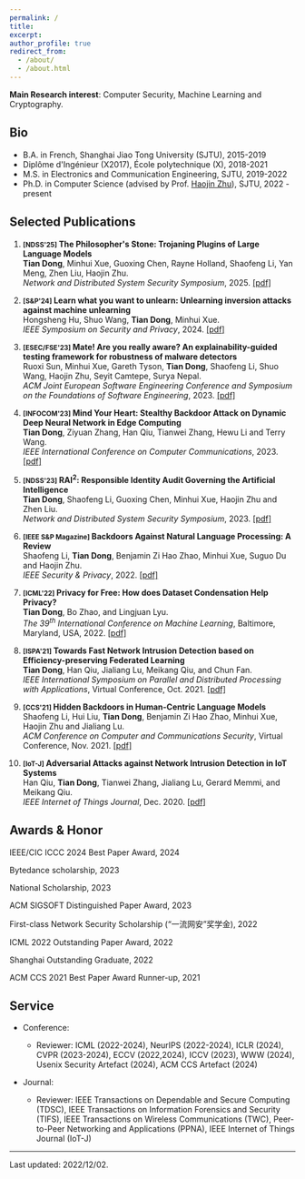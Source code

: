 ```yaml
---
permalink: /
title: 
excerpt: 
author_profile: true
redirect_from: 
  - /about/
  - /about.html
---
```


**Main Research interest**: Computer Security, Machine Learning and Cryptography.

<!-- *Also interested in*: Theoretical computer science, Applied & Pure mathematics, Physics (Quantum computing, etc.). -->

Bio
------
* B.A. in French, Shanghai Jiao Tong University (SJTU), 2015-2019
* Diplôme d'Ingénieur (X2017), École polytechnique (X), 2018-2021
* M.S. in Electronics and Communication Engineering, SJTU, 2019-2022
* Ph.D. in Computer Science (advised by Prof. [Haojin Zhu](https://nsec.sjtu.edu.cn/~hjzhu/)), SJTU, 2022 - present


Selected Publications
------
1. **<small>[NDSS'25]</small> The Philosopher's Stone: Trojaning Plugins of Large Language Models**  
**Tian Dong**, Minhui Xue, Guoxing Chen, Rayne Holland, Shaofeng Li, Yan Meng, Zhen Liu, Haojin Zhu.   
_Network and Distributed System Security Symposium_, 2025.
[[pdf]](https://arxiv.org/abs/2312.00374)

1. **<small>[S&P'24]</small> Learn what you want to unlearn: Unlearning inversion attacks against machine unlearning**  
Hongsheng Hu, Shuo Wang, **Tian Dong**, Minhui Xue.  
_IEEE Symposium on Security and Privacy_, 2024.
[[pdf]](https://arxiv.org/abs/2404.03233)

1. **<small>[ESEC/FSE'23]</small> Mate! Are you really aware? An explainability-guided testing framework for robustness of malware detectors**  
Ruoxi Sun, Minhui Xue, Gareth Tyson, **Tian Dong**, Shaofeng Li, Shuo Wang, Haojin Zhu, Seyit Camtepe, Surya Nepal.  
_ACM Joint European Software Engineering Conference and Symposium on the Foundations of Software Engineering_, 2023.
[[pdf]](https://dl.acm.org/doi/abs/10.1145/3611643.3616309)

1. **<small>[INFOCOM'23]</small> Mind Your Heart: Stealthy Backdoor Attack on Dynamic Deep Neural Network in Edge Computing**  
**Tian Dong**, Ziyuan Zhang, Han Qiu, Tianwei Zhang, Hewu Li and Terry Wang.  
_IEEE International Conference on Computer Communications_, 2023.
[[pdf]](https://ieeexplore.ieee.org/document/9841511)

1. **<small>[NDSS'23]</small> $\text{RAI}^2$: Responsible Identity Audit Governing the Artificial Intelligence**  
**Tian Dong**, Shaofeng Li, Guoxing Chen, Minhui Xue, Haojin Zhu and Zhen Liu.  
_Network and Distributed System Security Symposium_, 2023.
[[pdf]](https://ieeexplore.ieee.org/document/9841511)

1. **<small>[IEEE S&P Magazine]</small> Backdoors Against Natural Language Processing: A Review**  
Shaofeng Li, **Tian Dong**, Benjamin Zi Hao Zhao, Minhui Xue, Suguo Du and Haojin Zhu.  
_IEEE Security & Privacy_, 2022.
[[pdf]](https://ieeexplore.ieee.org/document/9841511)

1. **<small>[ICML'22]</small> Privacy for Free: How does Dataset Condensation Help Privacy?**  
**Tian Dong**, Bo Zhao, and Lingjuan Lyu.  
_The 39<sup>th</sup> International Conference on Machine Learning_, Baltimore, Maryland, USA, 2022.
[[pdf]](https://arxiv.org/pdf/2206.00240.pdf)

1. **<small>[ISPA'21]</small> Towards Fast Network Intrusion Detection based on Efficiency-preserving Federated Learning**  
**Tian Dong**, Han Qiu, Jialiang Lu, Meikang Qiu, and Chun Fan.  
_IEEE International Symposium on Parallel and Distributed Processing with Applications_, Virtual Conference, Oct. 2021.
[[pdf]](http://www.cloud-conf.net/ispa2021/proc/pdfs/ISPA-BDCloud-SocialCom-SustainCom2021-3mkuIWCJVSdKJpBYM7KEKW/264600a468/264600a468.pdf)

1. **<small>[CCS'21]</small> Hidden Backdoors in Human-Centric Language Models**  
Shaofeng Li, Hui Liu, **Tian Dong**, Benjamin Zi Hao Zhao, Minhui Xue, Haojin Zhu and Jialiang Lu.  
_ACM Conference on Computer and Communications Security_, Virtual Conference, Nov. 2021.
[[pdf]](https://arxiv.org/abs/2105.00164) 

1. **<small>[IoT-J]</small> Adversarial Attacks against Network Intrusion Detection in IoT Systems**  
Han Qiu, **Tian Dong**, Tianwei Zhang, Jialiang Lu, Gerard Memmi, and Meikang Qiu.  
_IEEE Internet of Things Journal_, Dec. 2020.
[[pdf]](https://ieeexplore.ieee.org/document/9311132)


Awards & Honor
------
IEEE/CIC ICCC 2024 Best Paper Award, 2024

Bytedance scholarship, 2023

National Scholarship, 2023

ACM SIGSOFT Distinguished Paper Award, 2023

First-class Network Security Scholarship (“一流网安”奖学金), 2022

ICML 2022 Outstanding Paper Award, 2022

Shanghai Outstanding Graduate, 2022

ACM CCS 2021 Best Paper Award Runner-up, 2021

<!-- <font color="#dd0000"> (rate: 10/879=1.1%)</font>. -->

Service
------
* Conference: 
  - Reviewer: ICML (2022-2024), NeurIPS (2022-2024), ICLR (2024), CVPR (2023-2024), ECCV (2022,2024), ICCV (2023), WWW (2024), Usenix Security Artefact (2024), ACM CCS Artefact (2024)

* Journal: 
  - Reviewer: IEEE Transactions on Dependable and Secure Computing (TDSC), IEEE Transactions on Information Forensics and Security (TIFS), IEEE Transactions on Wireless Communications (TWC), Peer-to-Peer Networking and Applications (PPNA), IEEE Internet of Things Journal (IoT-J)





------
Last updated: 2022/12/02.

